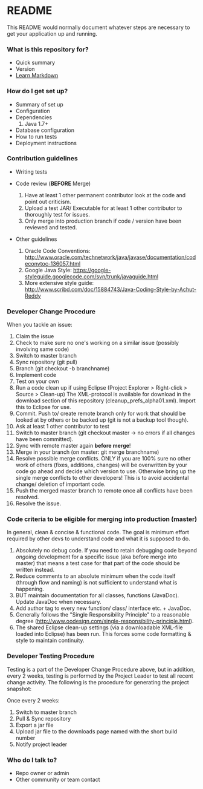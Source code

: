 # README #

This README would normally document whatever steps are necessary to get your application up and running.

### What is this repository for? ###

* Quick summary
* Version
* [Learn Markdown](https://bitbucket.org/tutorials/markdowndemo)

### How do I get set up? ###

* Summary of set up
* Configuration
* Dependencies
    1. Java 1.7+
* Database configuration
* How to run tests
* Deployment instructions

### Contribution guidelines ###

* Writing tests
* Code review (**BEFORE** Merge)
    1. Have at least 1 other permanent contributor look at the code and point out criticism.
    2. Upload a test JAR/ Executable for at least 1 other contributor to thoroughly test for issues.
    3. Only merge into production branch if code / version have been reviewed and tested.

* Other guidelines
    1. Oracle Code Conventions: http://www.oracle.com/technetwork/java/javase/documentation/codeconvtoc-136057.html
    2. Google Java Style: https://google-styleguide.googlecode.com/svn/trunk/javaguide.html
    3. More extensive style guide: http://www.scribd.com/doc/15884743/Java-Coding-Style-by-Achut-Reddy

### Developer Change Procedure ###

When you tackle an issue:

1. Claim the issue
2. Check to make sure no one's working on a similar issue (possibly involving same code)
3. Switch to master branch
4. Sync repository (git pull)
5. Branch (git checkout -b branchname)
6. Implement code
7. Test on your own
8. Run a code clean up if using Eclipse (Project Explorer > Right-click > Source > Clean-up)
The XML-protocol is available for download in the download section of this repository (cleanup_prefs_alpha01.xml). Import this to Eclipse for use.
9. Commit. Push to/ create remote branch only for work that should be looked at by others or be backed up (git is not a backup tool though).
10. Ask at least 1 other contributor to test
11. Switch to master branch (git checkout master -> no errors if all changes have been committed).
12. Sync with remote master again **before merge**!
12. Merge in your branch (on master: git merge branchname)
13. Resolve possible merge conflicts. ONLY if you are 100% sure no other work of others (fixes, additions, changes) will be overwritten by your code go ahead and decide which version to use. Otherwise bring up the single merge conflicts to other developers! This is to avoid accidental change/ deletion of important code.
13. Push the merged master branch to remote once all conflicts have been resolved.
14. Resolve the issue.

### Code criteria to be eligible for merging into production (master) ###
In general, clean & concise & functional code. The goal is minimum effort required by other devs to understand code and what it is supposed to do.
   1. Absolutely no debug code. If you need to retain debugging code beyond *ongoing* development for a specific issue (aka before merge into master) that means a test case for that part of the code should be written instead.
   2. Reduce comments to an absolute minimum when the code itself (through flow and naming) is not sufficient to understand what is happening. 
   3. BUT maintain documentation for all classes, functions (JavaDoc). Update JavaDoc when necessary.
   4. Add author tag to every new function/ class/ interface etc. + JavaDoc.
   5. Generally follows the "Single Responsibility Principle" to a reasonable degree (http://www.oodesign.com/single-responsibility-principle.html).
   6. The shared Eclipse clean-up settings (via a downloadable XML-file loaded into Eclipse) has been run. This forces some code formatting & style to maintain continuity.


### Developer Testing Procedure ###

Testing is a part of the Developer Change Procedure above, but in addition, every 2 weeks, testing is performed by the Project Leader to test all recent change activity.  The following is the procedure for generating the project snapshot:

Once every 2 weeks:

1. Switch to master branch
2. Pull & Sync repository
3. Export a jar file
4. Upload jar file to the downloads page named with the short build number
5. Notify project leader

### Who do I talk to? ###

* Repo owner or admin
* Other community or team contact